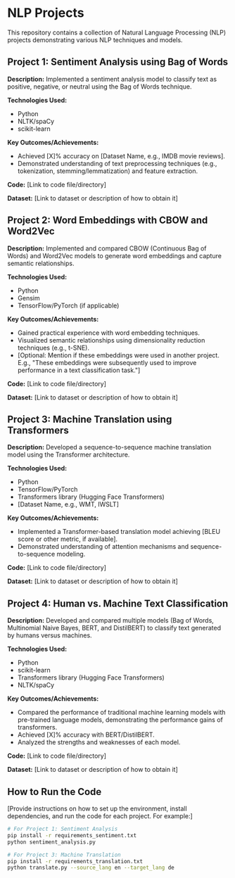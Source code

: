 # NLP Projects

This repository contains a collection of Natural Language Processing (NLP) projects demonstrating various NLP techniques and models.

## Project 1: Sentiment Analysis using Bag of Words

**Description:** Implemented a sentiment analysis model to classify text as positive, negative, or neutral using the Bag of Words technique.

**Technologies Used:**

*   Python
*   NLTK/spaCy
*   scikit-learn

**Key Outcomes/Achievements:**

*   Achieved [X]% accuracy on [Dataset Name, e.g., IMDB movie reviews].
*   Demonstrated understanding of text preprocessing techniques (e.g., tokenization, stemming/lemmatization) and feature extraction.

**Code:** [Link to code file/directory]

**Dataset:** [Link to dataset or description of how to obtain it]

## Project 2: Word Embeddings with CBOW and Word2Vec

**Description:** Implemented and compared CBOW (Continuous Bag of Words) and Word2Vec models to generate word embeddings and capture semantic relationships.

**Technologies Used:**

*   Python
*   Gensim
*   TensorFlow/PyTorch (if applicable)

**Key Outcomes/Achievements:**

*   Gained practical experience with word embedding techniques.
*   Visualized semantic relationships using dimensionality reduction techniques (e.g., t-SNE).
*   [Optional: Mention if these embeddings were used in another project. E.g., "These embeddings were subsequently used to improve performance in a text classification task."]

**Code:** [Link to code file/directory]

**Dataset:** [Link to dataset or description of how to obtain it]

## Project 3: Machine Translation using Transformers

**Description:** Developed a sequence-to-sequence machine translation model using the Transformer architecture.

**Technologies Used:**

*   Python
*   TensorFlow/PyTorch
*   Transformers library (Hugging Face Transformers)
*   [Dataset Name, e.g., WMT, IWSLT]

**Key Outcomes/Achievements:**

*   Implemented a Transformer-based translation model achieving [BLEU score or other metric, if available].
*   Demonstrated understanding of attention mechanisms and sequence-to-sequence modeling.

**Code:** [Link to code file/directory]

**Dataset:** [Link to dataset or description of how to obtain it]

## Project 4: Human vs. Machine Text Classification

**Description:** Developed and compared multiple models (Bag of Words, Multinomial Naive Bayes, BERT, and DistilBERT) to classify text generated by humans versus machines.

**Technologies Used:**

*   Python
*   scikit-learn
*   Transformers library (Hugging Face Transformers)
*   NLTK/spaCy

**Key Outcomes/Achievements:**

*   Compared the performance of traditional machine learning models with pre-trained language models, demonstrating the performance gains of transformers.
*   Achieved [X]% accuracy with BERT/DistilBERT.
*   Analyzed the strengths and weaknesses of each model.

**Code:** [Link to code file/directory]

**Dataset:** [Link to dataset or description of how to obtain it]

## How to Run the Code

[Provide instructions on how to set up the environment, install dependencies, and run the code for each project. For example:]

```bash
# For Project 1: Sentiment Analysis
pip install -r requirements_sentiment.txt
python sentiment_analysis.py

# For Project 3: Machine Translation
pip install -r requirements_translation.txt
python translate.py --source_lang en --target_lang de
